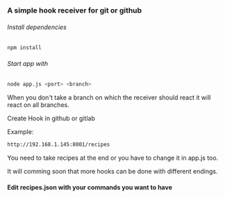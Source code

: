 ### A simple hook receiver for git or github


###### Install dependencies
``` bash
npm install
```

###### Start app with
``` bash
node app.js <port> <branch>
```

When you don't take a branch on which the receiver should react it will react on all branches.

Create Hook in github or gitlab 

Example:

``` bash
http://192.168.1.145:8001/recipes
```

You need to take recipes at the end or you have to change it in app.js too.

It will comming soon that more hooks can be done with different endings.

#### Edit recipes.json with your commands you want to have